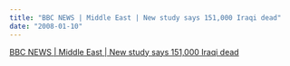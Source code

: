 ```yaml
---
title: "BBC NEWS | Middle East | New study says 151,000 Iraqi dead"
date: "2008-01-10"
---
```


[BBC NEWS | Middle East | New study says 151,000 Iraqi dead](https://news.bbc.co.uk/2/hi/middle_east/7180055.stm)
